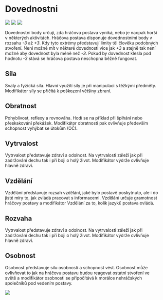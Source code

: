 # Dovednostni

<img src="/assets/sep_line.png"/>

<img src="/assets/Dovednosti.png" />

<img src="/assets/sep_line.png"/>

Dovednostní body určují, zda hráčova postava vyniká, nebo je naopak horší v některých aktivitách. Hráčova postava disponuje dovednostními body v rozsahu *-3* až *+3*. Kdy tyto extrémy představují limity těl člověku podobných stvoření. Není možné mít v některé dovednosti více jak *+3* a stejně tak není možné aby dovednost byla méně než *-3*. Pokud by dovednost klesla pod hodnotu *-3* stává se hráčova postava neschopna běžně fungovat. 

## Síla

Svaly a fyzická síla. Hlavní využití síly je při manipulaci s těžkými předměty. Modifikátor síly se přičítá k poškození většiny zbraní.

## Obratnost

Pohyblivost, reflexy a rovnováha. Hodí se na příklad při šplhání nebo přeskakování překážek. Modifikátor obratnosti pak ovlivňuje především schopnost vyhýbat se útokům (OČ).

## Vytrvalost

Vytrvalost představuje zdraví a odolnost. Na vytrvalosti záleží jak při zadržování dechu tak i při boji o holý život. Modifikátor výdrže ovlivňuje hlavně zdraví.

## Vzdělání

Vzdělání představuje rozsah vzdělání, jaké bylo postavě poskytnuto, ale i do jisté míry to, jak zvládá pracovat s informacemi. Vzdělání určuje gramotnost hráčovy postavy a modifikátor Vzdělání za to, kolik jazyků postava ovládá.

## Rozvaha

Vytrvalost představuje zdraví a odolnost. Na vytrvalosti záleží jak při zadržování dechu tak i při boji o holý život. Modifikátor výdrže ovlivňuje hlavně zdraví.

## Osobnost

Osobnost představuje sílu osobnosti a schopnost vést. Osobnost může ovlivňovat to jak na hráčovu postavu budou reagovat ostatní stvoření ve světě a modifikátor osobnosti se připočítává k morálce nehráčských společníků pod vedením postavy.

<img src="/assets/sep_line.png"/>
